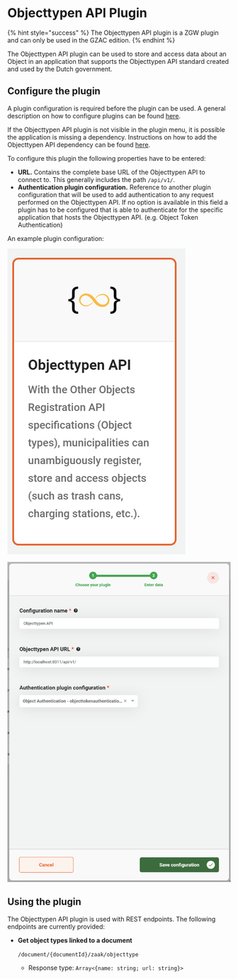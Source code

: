 # Objecttypen API Plugin

{% hint style="success" %}
The Objecttypen API plugin is a ZGW plugin and can only be used in the GZAC edition.
{% endhint %}

The Objecttypen API plugin can be used to store and access data about an Object in an application that supports the Objecttypen API standard created and used by the Dutch government.

## Configure the plugin

A plugin configuration is required before the plugin can be used. A general description on how to configure plugins can be found [here](./#configuring-plugins).

If the Objecttypen API plugin is not visible in the plugin menu, it is possible the application is missing a dependency. Instructions on how to add the Objecttypen API dependency can be found [here](../../fundamentals/getting-started/modules/zgw/objecttypen-api.md).

To configure this plugin the following properties have to be entered:

* **URL.** Contains the complete base URL of the Objecttypen API to connect to. This generally includes the path `/api/v1/`.
* **Authentication plugin configuration.** Reference to another plugin configuration that will be used to add authentication to any request performed on the Objecttypen API. If no option is available in this field a plugin has to be configured that is able to authenticate for the specific application that hosts the Objecttypen API. (e.g. Object Token Authentication)

An example plugin configuration:

![example plugin configuration](../../.gitbook/assets/configure-plugin-1.png)

![example plugin configuration](../../.gitbook/assets/configure-plugin-2.png)

## Using the plugin

The Objecttypen API plugin is used with REST endpoints. The following endpoints are currently provided:

*   **Get object types linked to a document**

    `/document/{documentId}/zaak/objecttype`

    * Response type: `Array<{name: string; url: string}>`
